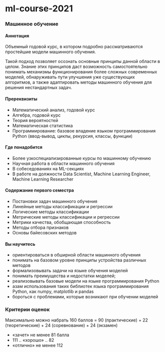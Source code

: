 # ml-course-2021

### Машинное обучение

#### Аннотация
Объемный годовой курс, в котором подробно рассматриваются простейшие модели машинного обучения.

Такой подход позволяет осознать основные принципы данной области в целом. Знание этих принципов даст возможность самостоятельно понимать механизмы функционирования более сложных современных моделей, обнаруживать пути улучшения уже существующих алгоритмов, а также адаптировать методы машинного обучения для решения нестандартных задач.

#### Пререквизиты
 * Математический анализ, годовой курс
 * Алгебра, годовой курс
 * Теория вероятностей
 * Математическая статистика
 * Программирование: базовое владение языком программирования Python (ввод-вывод, циклы, рекурсия, классы, функции)

#### Где понадобится
 * Более узкоспециализированные курсы по машинному обучению
 * Научная работа в области машинного обучения
 * В собеседованиях на ML-секциях
 * В работе на должности Data Scientist, Machine Learning Engineer, Machine Learning Researcher

#### Содержание первого семестра
 * Постановки задач машинного обучения
 * Линейные методы классификации и регрессии
 * Логические методы классификации
 * Метрические методы классификации и регрессии
 * Метрики качества, обобщающая способность
 * Методы отбора признаков
 * Основы байесовских методов

#### Вы научитесь
 * ориентироваться в обширной области машинного обучения
 * понимать на базовом уровне принципы устройства различных методов
 * формализовывать задачи на языке обучения моделей
 * понимать преимущества и недостатки моделей;
 * реализовывать базовые модели на языке программирования Python
 * азам использования таких библиотек языка программирования Python, как numpy, matplotlib и pandas
 * бороться с проблемами, которые возникают при обучении моделей

### Критерии оценок

Максимально можно набрать 160 баллов = 90 (практические) + 22 (теоретические) + 24 (соревнование) + 24 (экзамен)

 * «зачет» не менее 81 балла
 * 111 .. «хорошо» .. 82
 * «отлично» не менее 112

